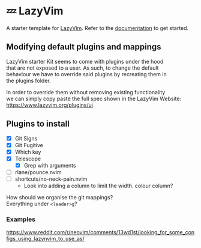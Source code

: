 # 💤 LazyVim

A starter template for [LazyVim](https://github.com/LazyVim/LazyVim).
Refer to the [documentation](https://lazyvim.github.io/installation) to get started.

## Modifying default plugins and mappings

LazyVim starter Kit seems to come with plugins under the hood  
that are not exposed to a user. As such, to change the default  
behaviour we have to override said plugins by recreating them in  
the plugins folder.  

In order to override them without removing existing functionality  
we can simply copy paste the full spec shown in the LazyVim Website:  
https://www.lazyvim.org/plugins/ui

## Plugins to install

- [x] Git Signs
- [x] Git Fugitive
- [x] Which key
- [x] Telescope
  - [x] Grep with arguments
- [ ] rlane/pounce.nvim
- [ ] shortcuts/no-neck-pain.nvim
    - Look into adding a column to limit the width. colour column?

How should we organise the git mappings?  
Everything under `<leader>g`?  

### Examples 

https://www.reddit.com/r/neovim/comments/13wd1st/looking_for_some_configs_using_lazynvim_to_use_as/

